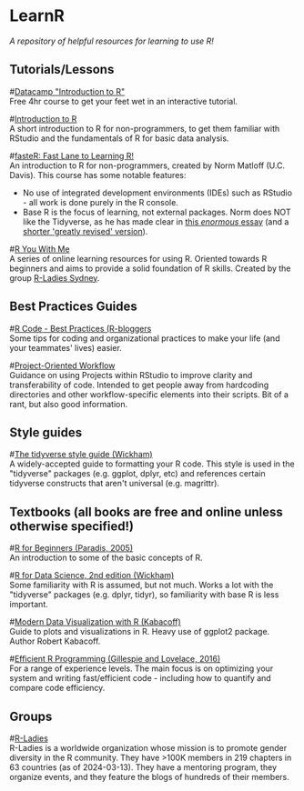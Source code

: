 # LearnR
*A repository of helpful resources for learning to use R!*

## Tutorials/Lessons

#[Datacamp "Introduction to R"](https://www.datacamp.com/courses/free-introduction-to-r)<br>
Free 4hr course to get your feet wet in an interactive tutorial.

#[Introduction to R](https://r-unimelb.gitbook.io/rbook/)<br>
A short introduction to R for non-programmers, to get them familiar with RStudio and the fundamentals of R for basic data analysis.

#[fasteR: Fast Lane to Learning R!](https://github.com/matloff/fasteR)<br>
An introduction to R for non-programmers, created by Norm Matloff (U.C. Davis). This course has some notable features:<br>
* No use of integrated development environments (IDEs) such as RStudio - all work is done purely in the R console.
* Base R is the focus of learning, not external packages. Norm does NOT like the Tidyverse, as he has made clear in [this *enormous* essay](https://github.com/matloff/TidyverseSkeptic) (and a [shorter 'greatly revised' version](https://matloff.wordpress.com/2022/04/02/greatly-revised-edition-of-tidyverse-skeptic/)).

#[R You With Me](https://rladiessydney.org/courses/ryouwithme/01-basicbasics-0/)<br>
A series of online learning resources for using R. Oriented towards R beginners and aims to provide a solid foundation of R skills. Created by the group [R-Ladies Sydney](https://rladiessydney.org/).

## Best Practices Guides
#[R Code - Best Practices (R-bloggers](https://www.r-bloggers.com/2018/09/r-code-best-practices/)<br>
Some tips for coding and organizational practices to make your life (and your teammates' lives) easier.

#[Project-Oriented Workflow](https://www.tidyverse.org/blog/2017/12/workflow-vs-script/)<br>
Guidance on using Projects within RStudio to improve clarity and transferability of code. Intended to get people away from hardcoding directories and other workflow-specific elements into their scripts. Bit of a rant, but also good information.

## Style guides

#[The tidyverse style guide (Wickham)](https://style.tidyverse.org/)<br>
A widely-accepted guide to formatting your R code. This style is used in the "tidyverse" packages (e.g. ggplot, dplyr, etc) and references certain tidyverse constructs that aren't universal (e.g. magrittr).

## Textbooks (all books are free and online unless otherwise specified!)

#[R for Beginners (Paradis, 2005)](https://cran.r-project.org/doc/contrib/Paradis-rdebuts_en.pdf)<br>
An introduction to some of the basic concepts of R.

#[R for Data Science, 2nd edition (Wickham)](https://r4ds.hadley.nz/)<br>
Some familiarity with R is assumed, but not much. Works a lot with the "tidyverse" packages (e.g. dplyr, tidyr), so familiarity with base R is less important.

#[Modern Data Visualization with R (Kabacoff)](https://rkabacoff.github.io/datavis/)<br>
Guide to plots and visualizations in R. Heavy use of ggplot2 package. Author Robert Kabacoff.

#[Efficient R Programming (Gillespie and Lovelace, 2016)](https://csgillespie.github.io/efficientR/)<br>
For a range of experience levels. The main focus is on optimizing your system and writing fast/efficient code - including how to quantify and compare code efficiency.

## Groups
#[R-Ladies](https://rladies.org/)<br>
R-Ladies is a worldwide organization whose mission is to promote gender diversity in the R community. They have >100K members in 219 chapters in 63 countries (as of 2024-03-13). They have a mentoring program, they organize events, and they feature the blogs of hundreds of their members.

